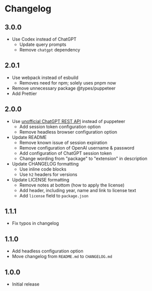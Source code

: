# Changelog

## 3.0.0

-   Use Codex instead of ChatGPT
    -   Update query prompts
    -   Remove `chatgpt` dependency

## 2.0.1

-   Use webpack instead of esbuild
    -   Removes need for npm; solely uses pnpm now
-   Remove unnecessary package @types/puppeteer
-   Add Prettier

## 2.0.0

-   Use [unofficial ChatGPT REST API](https://github.com/transitive-bullshit/chatgpt-api) instead of puppeteer
    -   Add session token configuration option
    -   Remove headless browser configuration option
-   Update README
    -   Remove known issue of session expiration
    -   Remove configuration of OpenAI username & password
    -   Add configuration of ChatGPT session token
    -   Change wording from "package" to "extension" in description
-   Update CHANGELOG formatting
    -   Use inline code blocks
    -   Use `h2` headers for versions
-   Update LICENSE formatting
    -   Remove notes at bottom (how to apply the license)
    -   Add header, including year, name and link to license text
    -   Add `license` field to `package.json`

## 1.1.1

-   Fix typos in changelog

## 1.1.0

-   Add headless configuration option
-   Move changelog from `README.md` to `CHANGELOG.md`

## 1.0.0

-   Initial release
